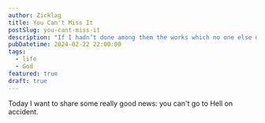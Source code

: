 ```yaml
---
author: Zicklag
title: You Can't Miss It
postSlug: you-cant-miss-it
description: "If I hadn’t done among them the works which no one else did, they wouldn’t have had sin. But now they have seen and also hated both me and my Father."
pubDatetime: 2024-02-22 22:00:00
tags:
  - life
  - God
featured: true
draft: true
---
```


Today I want to share some really good news: you can't go to Hell on accident.
